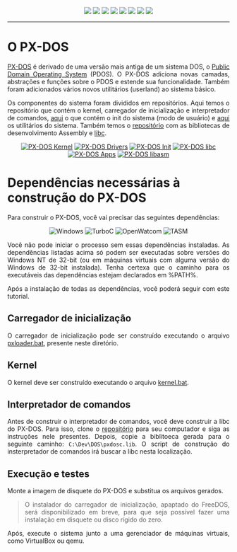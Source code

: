 <div align="center">

![](https://img.shields.io/github/license/felipenlunkes/PX-DOS.svg)
![](https://img.shields.io/github/stars/felipenlunkes/PX-DOS.svg)
![](https://img.shields.io/github/issues/felipenlunkes/PX-DOS.svg)
![](https://img.shields.io/github/issues-closed/felipenlunkes/PX-DOS.svg)
![](https://img.shields.io/github/issues-pr/felipenlunkes/PX-DOS.svg)
![](https://img.shields.io/github/issues-pr-closed/felipenlunkes/PX-DOS.svg)
![](https://img.shields.io/github/downloads/felipenlunkes/PX-DOS/total.svg)
![](https://img.shields.io/github/release/felipenlunkes/PX-DOS.svg)

</div>

<hr>

# O PX-DOS

<div align="justify">

[PX-DOS](https://github.com/felipenlunkes/PX-DOS) é derivado de uma versão mais antiga de um sistema DOS, o [Public Domain Operating System](http://www.pdos.org/) (PDOS). O PX-DOS adiciona novas camadas, abstrações e funções sobre o PDOS e estende sua funcionalidade. Também foram adicionados vários novos utilitários (userland) ao sistema básico.

Os componentes do sistema foram divididos em repositórios. Aqui temos o repositório que contém o kernel, carregador de inicialização e interpretador de comandos, [aqui](https://github.com/felipenlunkes/PX-DOS-init) o ​​que contém o init do sistema (modo de usuário) e [aqui](https://github.com/felipenlunkes/PX-DOS-Apps) os utilitários do sistema. Também temos o [repositório](https://github.com/felipenlunkes/PX-DOS-libasm) com as bibliotecas de desenvolvimento Assembly e [libc](https://github.com/felipenlunkes/PX-DOS-libc).

</div>

<div align="center">
  
[![PX-DOS Kernel](https://github-readme-stats.vercel.app/api/pin/?username=felipenlunkes&repo=PX-DOS&theme=dark)](https://github.com/felipenlunkes/PX-DOS)
[![PX-DOS Drivers](https://github-readme-stats.vercel.app/api/pin/?username=felipenlunkes&repo=PX-DOS-Drivers&theme=dark)](https://github.com/felipenlunkes/PX-DOS-Drivers)
[![PX-DOS Init](https://github-readme-stats.vercel.app/api/pin/?username=felipenlunkes&repo=PX-DOS-init&theme=dark)](https://github.com/felipenlunkes/PX-DOS-init)
[![PX-DOS libc](https://github-readme-stats.vercel.app/api/pin/?username=felipenlunkes&repo=PX-DOS-libc&theme=dark)](https://github.com/felipenlunkes/PX-DOS-libc)
[![PX-DOS Apps](https://github-readme-stats.vercel.app/api/pin/?username=felipenlunkes&repo=PX-DOS-Apps&theme=dark)](https://github.com/felipenlunkes/PX-DOS-Apps)
[![PX-DOS libasm](https://github-readme-stats.vercel.app/api/pin/?username=felipenlunkes&repo=PX-DOS-libasm&theme=dark)](https://github.com/felipenlunkes/PX-DOS-libasm)

</div>
  
# Dependências necessárias à construção do PX-DOS

<div align="justify">

Para construir o PX-DOS, você vai precisar das seguintes dependências:

</div>

<div align="center">

![Windows](https://img.shields.io/badge/Windows_32_bit-0078D6?style=for-the-badge&logo=windows&logoColor=white)
![TurboC](https://img.shields.io/badge/Borland_Turbo_C-F57842?style=for-the-badge&logo=c&logoColor=white)
![OpenWatcom](https://img.shields.io/badge/Open_Watcom-4EAA25?style=for-the-badge&logo=c&logoColor=white)
![TASM](https://img.shields.io/badge/TASM-0C322C?style=for-the-badge&logo=assembly&logoColor=white)

</div>

<div align="justify">

Você não pode iniciar o processo sem essas dependências instaladas. As dependências listadas acima só podem ser executadas sobre versões do Windows NT de 32-bit (ou em máquinas virtuais com alguma versão do Windows de 32-bit instalada). Tenha certexa que o caminho para os executáveis das dependências estejam declarados em %PATH%.

Após a instalação de todas as dependências, você poderá seguir com este tutorial.

</div>

## Carregador de inicialização

<div align="justify">

O carregador de inicialização pode ser construído executando o arquivo [pxloader.bat](pxloader.bat), presente neste diretório.

</div>

## Kernel

<div align="justify">

O kernel deve ser construído executando o arquivo [kernel.bat](kernel.bat).

</div>

## Interpretador de comandos

<div align="justify">

Antes de construir o interpretador de comandos, você deve construir a libc do PX-DOS. Para isso, clone o [repositório](https://github.com/felipenlunkes/PX-DOS-libc) para seu computador e siga as instruções nele presentes. Depois, copie a biblitoeca gerada para o seguinte caminho: `C:\Dev\DOS\pxdosc.lib`. O script de construção do insterpretador de comandos irá buscar a libc nesta localização.

</div>

## Execução e testes

<div align="justify">

Monte a imagem de disquete do PX-DOS e substitua os arquivos gerados.

> O instalador do carregador de inicialização, apaptado do FreeDOS, será disponibilizado em breve, para que seja possível fazer uma instalação em disquete ou disco rígido do zero.

Após, execute o sistema junto a uma gerenciador de máquinas virtuais, como VirtualBox ou qemu.

</div>

<!-- Versão do arquivo: 1.0

Copyright © 2012-2022 Felipe Miguel Nery Lunkes

-->